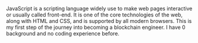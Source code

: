 JavaScript is a scripting language widely use to make web pages interactive or usually called front-end. 
It is one of the core technologies of the web, along with HTML and CSS, and is supported by all modern browsers.
This is my first step of the journey into becoming a blockchain engineer.
I have 0 background and no coding experience before.
